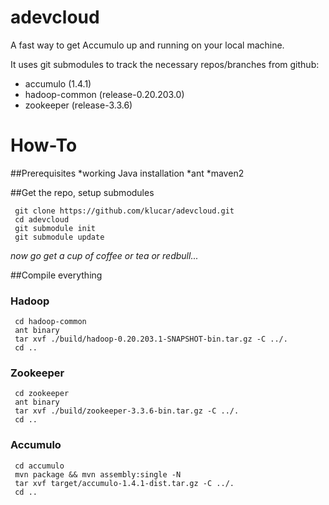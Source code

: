adevcloud
=========
A fast way to get Accumulo up and running on your local machine.

It uses git submodules to track the necessary repos/branches from github:
* accumulo (1.4.1)
* hadoop-common (release-0.20.203.0)
* zookeeper (release-3.3.6)

# How-To
##Prerequisites
*working Java installation
*ant
*maven2

##Get the repo, setup submodules 

     git clone https://github.com/klucar/adevcloud.git
     cd adevcloud
     git submodule init
     git submodule update

_now go get a cup of coffee or tea or redbull..._

##Compile everything
### Hadoop

     cd hadoop-common
     ant binary
     tar xvf ./build/hadoop-0.20.203.1-SNAPSHOT-bin.tar.gz -C ../.
     cd ..

### Zookeeper
    
     cd zookeeper
     ant binary
     tar xvf ./build/zookeeper-3.3.6-bin.tar.gz -C ../.
     cd ..

### Accumulo

     cd accumulo
     mvn package && mvn assembly:single -N
     tar xvf target/accumulo-1.4.1-dist.tar.gz -C ../.
     cd ..



